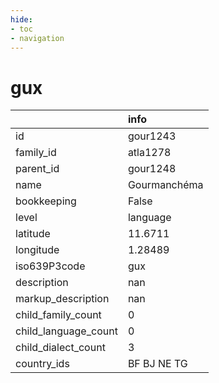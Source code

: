 ```yaml
---
hide:
- toc
- navigation
---
```

# gux
|                      | info         |
|:---------------------|:-------------|
| id                   | gour1243     |
| family_id            | atla1278     |
| parent_id            | gour1248     |
| name                 | Gourmanchéma |
| bookkeeping          | False        |
| level                | language     |
| latitude             | 11.6711      |
| longitude            | 1.28489      |
| iso639P3code         | gux          |
| description          | nan          |
| markup_description   | nan          |
| child_family_count   | 0            |
| child_language_count | 0            |
| child_dialect_count  | 3            |
| country_ids          | BF BJ NE TG  |